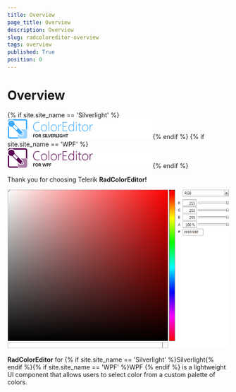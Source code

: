 ```yaml
---
title: Overview
page_title: Overview
description: Overview
slug: radcoloreditor-overview
tags: overview
published: True
position: 0
---
```


# Overview

{% if site.site_name == 'Silverlight' %}![coloreditor-sl-icon](images/coloreditor-sl-icon.png){% endif %}
{% if site.site_name == 'WPF' %}![coloreditor-wpf-icon](images/coloreditor-wpf-icon.png){% endif %}

Thank you for choosing Telerik __RadColorEditor!__ 

![radcoloreditor-overview](images/radcoloreditor-overview.png)

__RadColorEditor__ for {% if site.site_name == 'Silverlight' %}Silverlight{% endif %}{% if site.site_name == 'WPF' %}WPF {% endif %} is a lightweight UI component that allows users to select color from a custom  palette of colors.
